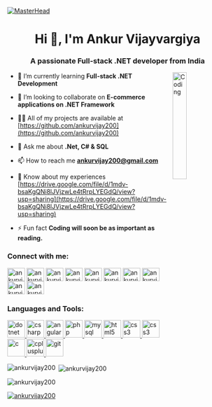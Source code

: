 [![MasterHead](https://external-content.duckduckgo.com/iu/?u=https%3A%2F%2Fwww.bestagencies.com%2Fwp-content%2Fuploads%2F2014%2F01%2Fdesk.gif&f=1&nofb=1&ipt=693df6b356f2ecfc18537f18569b38ddde7063d0fbdb271ae07d3ebc10ba6221&ipo=images)](https://ankurvijay200.io)
<h1 align="center">Hi 👋, I'm Ankur Vijayvargiya</h1>
<h3 align="center">A passionate Full-stack .NET developer from India</h3>
<img align="right" alt="Coding" width="25%" src="https://cdn.dribbble.com/users/1059583/screenshots/4171367/coding-freak.gif">

- 🌱 I’m currently learning **Full-stack .NET Development**

- 👯 I’m looking to collaborate on **E-commerce applications on .NET Framework**

- 👨‍💻 All of my projects are available at [https://github.com/ankurvijay200](https://github.com/ankurvijay200)

- 💬 Ask me about **.Net, C# & SQL**

- 📫 How to reach me **ankurvijay200@gmail.com**

- 📄 Know about my experiences [https://drive.google.com/file/d/1mdv-bsaKgQNi8lJVjzwLe4tRrpLYEGdQ/view?usp=sharing](https://drive.google.com/file/d/1mdv-bsaKgQNi8lJVjzwLe4tRrpLYEGdQ/view?usp=sharing)

- ⚡ Fun fact **Coding will soon be as important as reading.**

<h3 align="left">Connect with me:</h3>
<p align="left">
<a href="https://www.codingninjas.com/codestudio/profile/ankurvijay2000" target="blank"><img align="center" src="https://external-content.duckduckgo.com/iu/?u=https%3A%2F%2Fdevscript.org%2Fassets%2Fimg%2Fsponsors%2FcodingNinja.png&f=1&nofb=1&ipt=73861542c7a5565450de5237f7b86a5a153ede5976ea048f9ae84dc5f754248f&ipo=images" alt="ankurvijay2000" height="30" width="40" /></a>
<a href="https://linkedin.com/in/ankurvijay2000" target="blank"><img align="center" src="https://external-content.duckduckgo.com/iu/?u=https%3A%2F%2Fcdn.freebiesupply.com%2Flogos%2Flarge%2F2x%2Flinkedin-icon-logo-png-transparent.png&f=1&nofb=1&ipt=dde768c9900132a906e3bf9bfa5bb3bee8a03d8f8ec0460d96e33f69e9024bfa&ipo=images" alt="ankurvijay2000" height="30" width="40" /></a>
<a href="https://www.codechef.com/users/ankurvijay200" target="blank"><img align="center" src="https://cdn.jsdelivr.net/npm/simple-icons@3.1.0/icons/codechef.svg" alt="ankurvijay200" height="30" width="40" /></a>
<a href="https://www.leetcode.com/ankurvijay200" target="blank"><img align="center" src="https://external-content.duckduckgo.com/iu/?u=https%3A%2F%2Fleetcode.com%2Fstatic%2Fimages%2FLeetCode_logo.png&f=1&nofb=1&ipt=2af4a8803005be6d75ada4993b0f105dce1e6a2197ea3564ef3827f6cbf7eecc&ipo=images" alt="ankurvijay200" height="30" width="40" /></a>
<a href="https://www.hackerrank.com/ankurvijay200" target="blank"><img align="center" src="https://external-content.duckduckgo.com/iu/?u=https%3A%2F%2Fnikhil.is-a.dev%2FAssets%2FCard-Image%2Fhackerrank.png&f=1&nofb=1&ipt=d05b90219fed6e7efc4db9e735a967e3e31f4c75343ce8b5cbeb8da6ed07a46c&ipo=images" alt="ankurvijay200" height="30" width="40" /></a>
<a href="https://auth.geeksforgeeks.org/user/ankurvijay200" target="blank"><img align="center" src="https://external-content.duckduckgo.com/iu/?u=https%3A%2F%2Fimg.icons8.com%2Fcolor%2F452%2FGeeksforGeeks.png&f=1&nofb=1&ipt=9709753e5730fa158916f3c58b6fd1347ecd873c8c07e9b9630c5afdab74b585&ipo=images" alt="ankurvijay200" height="30" width="40" /></a>
<a href="https://fb.com/ankurvijay200" target="blank"><img align="center" src="https://external-content.duckduckgo.com/iu/?u=https%3A%2F%2Flogodownload.org%2Fwp-content%2Fuploads%2F2014%2F09%2Ffacebook-logo-0.png&f=1&nofb=1&ipt=8e072eb9d422bd3f0a7debf66a72c692eab019b4752a0c273745a8dd1e3e1497&ipo=images" alt="ankurvijay200" height="30" width="40" /></a>
<a href="https://instagram.com/ankurvijay2000" target="blank"><img align="center" src="https://external-content.duckduckgo.com/iu/?u=https%3A%2F%2Fwww.pngkit.com%2Fpng%2Ffull%2F1-13187_instagram-logo-new-vector-eps-free-download-logo.png&f=1&nofb=1&ipt=3b7372509ce42fcb81f7bbfba029b9c1d35d9694cf2aa66f87a5309534da49e9&ipo=images" alt="ankurvijay2000" height="30" width="40" /></a>
<a href="https://twitter.com/ankurvijay11" target="blank"><img align="center" src="https://external-content.duckduckgo.com/iu/?u=https%3A%2F%2Fwebstockreview.net%2Fimages%2Ftwitter-icons-png-1.png&f=1&nofb=1&ipt=cba7cd320c441ff845c7fab9b391177bd2da9282f54ae4db00ffcf630b41726a&ipo=images" alt="ankurvijay11" height="30" width="40" /></a>
<a href="https://www.snapchat.com/add/ankurvijay2000?share_id=8U0jbxmHlME&locale=en-US" target="blank"><img align="center" src="https://external-content.duckduckgo.com/iu/?u=http%3A%2F%2F1000logos.net%2Fwp-content%2Fuploads%2F2017%2F08%2Fsnapchat-logo-transparent.png&f=1&nofb=1&ipt=207b782f4c131b9022cf6ac51b703cf72ef1fb03c2ec958035fa908e1bb119da&ipo=images" alt="ankurvijay11" height="30" width="40" /></a>
</p>

<h3 align="left">Languages and Tools:</h3>
<p align="left"> 
    <a href="https://dotnet.microsoft.com/" target="_blank" rel="noreferrer"> <img src="https://external-content.duckduckgo.com/iu/?u=https%3A%2F%2Fzewiasoft.com%2Fimages%2Ftechnologies%2Fdotnet.png&f=1&nofb=1&ipt=f4050221cd7f5340762f93477ece4942ddabd38609dd00b11d38c2eb2499ecd9&ipo=images" alt="dotnet" width="40" height="40"/> </a> 
    <a href="https://www.w3schools.com/cs/" target="_blank" rel="noreferrer"> <img src="https://external-content.duckduckgo.com/iu/?u=https%3A%2F%2Fstatic.cdnlogo.com%2Flogos%2Fc%2F68%2Fc-sharp-800x800.png&f=1&nofb=1&ipt=12e07c27c84968a40d30d9bd41cd4f0bb08c9f487732cadcdd9531e0c4f037f2&ipo=images" alt="csharp" width="40" height="40"/> </a> 
    <a href="https://angular.io" target="_blank" rel="noreferrer"> <img src="https://angular.io/assets/images/logos/angular/angular.svg" alt="angular" width="40" height="40"/> </a> 
    <a href="https://www.php.net" target="_blank" rel="noreferrer"> <img src="https://external-content.duckduckgo.com/iu/?u=https%3A%2F%2Fcdn.freebiesupply.com%2Flogos%2Flarge%2F2x%2Fphp-logo-png-transparent.png&f=1&nofb=1&ipt=434fd2efc0068a8c48796810b2c2b729c0db19afba7ef24b939cb6e628446314&ipo=images" alt="php" width="40" height="40"/> </a> 
    <a href="https://www.mysql.com/" target="_blank" rel="noreferrer"> <img src="https://external-content.duckduckgo.com/iu/?u=https%3A%2F%2Fcdn.freebiesupply.com%2Flogos%2Flarge%2F2x%2Fmysql-5-logo-png-transparent.png&f=1&nofb=1&ipt=937523d1307b8e81634f321bb805209f583a551c6f4b093c7650679e70f68790&ipo=images" alt="mysql" width="40" height="40"/> </a> 
    <a href="https://www.w3.org/html/" target="_blank" rel="noreferrer"> <img src="https://external-content.duckduckgo.com/iu/?u=https%3A%2F%2F4.bp.blogspot.com%2F-K3xPJlyU5mk%2FXGfNIFz6yyI%2FAAAAAAAAR80%2FA4JTnhu4ilUdnQ3TgtgE414oRw55owL8QCLcBGAs%2Fs1600%2FHTML%252B5.png&f=1&nofb=1&ipt=b3f15111fe3148ce12a20a2cefe016fd398928aae08eccb24774ad9d5fa46082&ipo=images" alt="html5" width="40" height="40"/> </a> 
    <a href="https://www.w3schools.com/css/" target="_blank" rel="noreferrer"> <img src="https://external-content.duckduckgo.com/iu/?u=https%3A%2F%2Fcdn.freebiesupply.com%2Flogos%2Flarge%2F2x%2Fcss-3-logo-png-transparent.png&f=1&nofb=1&ipt=182648d3cc273988e3e452d98df16b326960e827e38ae41ca5d161eb9a9cc860&ipo=images" alt="css3" width="40" height="40"/> </a> 
    <a href="https://www.w3schools.com/js//" target="_blank" rel="noreferrer"> <img src="https://external-content.duckduckgo.com/iu/?u=https%3A%2F%2F1000logos.net%2Fwp-content%2Fuploads%2F2020%2F09%2FJavaScript-Logo-2048x1280.png&f=1&nofb=1&ipt=5075cbf3837cefe6ea62db91f0c32a7ba43d98c446ecf9b43b1c1f1fa84e7546&ipo=images" alt="css3" width="40" height="40"/> </a> 
    <a href="https://www.cprogramming.com/" target="_blank" rel="noreferrer"> <img src="https://external-content.duckduckgo.com/iu/?u=https%3A%2F%2Ftse1.mm.bing.net%2Fth%3Fid%3DOIP.tN1MXhizwKDDUBjzfCsvlAHaHa%26pid%3DApi&f=1&ipt=767e039b84eaa00a7cbec5908826186bc25dce2d0201956dad1b6ff048d11b0e&ipo=images" alt="c" width="40" height="40"/> </a> 
    <a href="https://www.w3schools.com/cpp/" target="_blank" rel="noreferrer"> <img src="https://external-content.duckduckgo.com/iu/?u=https%3A%2F%2Fwww.itsolutionsjovel.com%2Fwp-content%2Fuploads%2F2018%2F05%2Fcpp_logo-600x675.png&f=1&nofb=1&ipt=dd27c6c4886ba7fea9d88049844cc552e3754da7c61769546e9cb07c596aae03&ipo=images" alt="cplusplus" width="40" height="40"/> </a> 
    <a href="https://git-scm.com/" target="_blank" rel="noreferrer"> <img src="https://www.vectorlogo.zone/logos/git-scm/git-scm-icon.svg" alt="git" width="40" height="40"/> </a> 
</p>

<p><img align="left" src="https://github-readme-stats.vercel.app/api/top-langs?username=ankurvijay200&show_icons=true&locale=en&layout=compact" alt="ankurvijay200" /></p>

<p>&nbsp;<img align="center" src="https://github-readme-stats.vercel.app/api?username=ankurvijay200&show_icons=true&locale=en" alt="ankurvijay200" /></p>

<p><img align="center" src="https://github-readme-streak-stats.herokuapp.com/?user=ankurvijay200&" alt="ankurvijay200" /></p>

<p align="left"> <a href="https://github.com/ryo-ma/github-profile-trophy"><img src="https://github-profile-trophy.vercel.app/?username=ankurvijay200" alt="ankurvijay200" /></a> </p>
